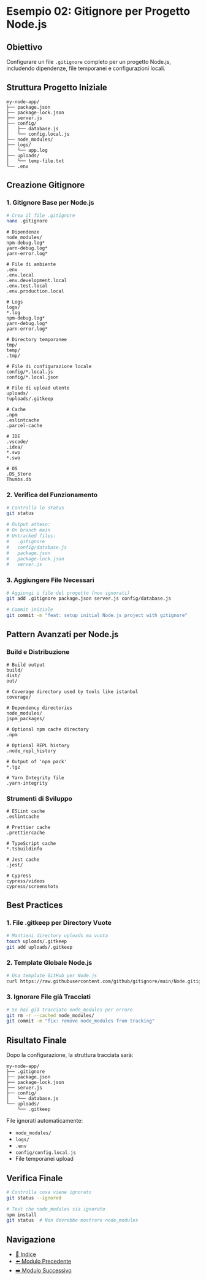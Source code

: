 # Esempio 02: Gitignore per Progetto Node.js

## Obiettivo
Configurare un file `.gitignore` completo per un progetto Node.js, includendo dipendenze, file temporanei e configurazioni locali.

## Struttura Progetto Iniziale
```
my-node-app/
├── package.json
├── package-lock.json
├── server.js
├── config/
│   ├── database.js
│   └── config.local.js
├── node_modules/
├── logs/
│   └── app.log
├── uploads/
│   └── temp-file.txt
└── .env
```

## Creazione Gitignore

### 1. Gitignore Base per Node.js
```bash
# Crea il file .gitignore
nano .gitignore
```

```gitignore
# Dipendenze
node_modules/
npm-debug.log*
yarn-debug.log*
yarn-error.log*

# File di ambiente
.env
.env.local
.env.development.local
.env.test.local
.env.production.local

# Logs
logs/
*.log
npm-debug.log*
yarn-debug.log*
yarn-error.log*

# Directory temporanee
tmp/
temp/
.tmp/

# File di configurazione locale
config/*.local.js
config/*.local.json

# File di upload utente
uploads/
!uploads/.gitkeep

# Cache
.npm
.eslintcache
.parcel-cache

# IDE
.vscode/
.idea/
*.swp
*.swo

# OS
.DS_Store
Thumbs.db
```

### 2. Verifica del Funzionamento
```bash
# Controlla lo status
git status

# Output atteso:
# On branch main
# Untracked files:
#   .gitignore
#   config/database.js
#   package.json
#   package-lock.json
#   server.js
```

### 3. Aggiungere File Necessari
```bash
# Aggiungi i file del progetto (non ignorati)
git add .gitignore package.json server.js config/database.js

# Commit iniziale
git commit -m "feat: setup initial Node.js project with gitignore"
```

## Pattern Avanzati per Node.js

### Build e Distribuzione
```gitignore
# Build output
build/
dist/
out/

# Coverage directory used by tools like istanbul
coverage/

# Dependency directories
node_modules/
jspm_packages/

# Optional npm cache directory
.npm

# Optional REPL history
.node_repl_history

# Output of 'npm pack'
*.tgz

# Yarn Integrity file
.yarn-integrity
```

### Strumenti di Sviluppo
```gitignore
# ESLint cache
.eslintcache

# Prettier cache
.prettiercache

# TypeScript cache
*.tsbuildinfo

# Jest cache
.jest/

# Cypress
cypress/videos
cypress/screenshots
```

## Best Practices

### 1. File .gitkeep per Directory Vuote
```bash
# Mantieni directory uploads ma vuota
touch uploads/.gitkeep
git add uploads/.gitkeep
```

### 2. Template Globale Node.js
```bash
# Usa template GitHub per Node.js
curl https://raw.githubusercontent.com/github/gitignore/main/Node.gitignore > .gitignore
```

### 3. Ignorare File già Tracciati
```bash
# Se hai già tracciato node_modules per errore
git rm -r --cached node_modules/
git commit -m "fix: remove node_modules from tracking"
```

## Risultato Finale

Dopo la configurazione, la struttura tracciata sarà:
```
my-node-app/
├── .gitignore
├── package.json
├── package-lock.json
├── server.js
├── config/
│   └── database.js
└── uploads/
    └── .gitkeep
```

File ignorati automaticamente:
- `node_modules/`
- `logs/`
- `.env`
- `config/config.local.js`
- File temporanei upload

## Verifica Finale
```bash
# Controlla cosa viene ignorato
git status --ignored

# Test che node_modules sia ignorato
npm install
git status  # Non dovrebbe mostrare node_modules
```

## Navigazione
- [📑 Indice](../README.md)
- [⬅️ Modulo Precedente](../06-Gestione-File-e-Directory/README.md)
- [➡️ Modulo Successivo](../08-Visualizzare-Storia-Commit/README.md)
